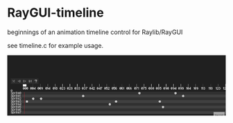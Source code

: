 # RayGUI-timeline
beginnings of an animation timeline control for Raylib/RayGUI

see timeline.c for example usage. 

![](https://raw.githubusercontent.com/MonstersGoBoom/RayGUI-timeline/main/showcase/timeline.gif)
